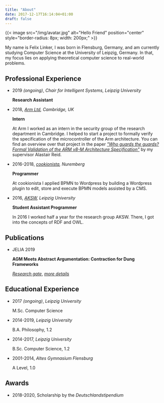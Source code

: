 ```yaml
---
title: "About"
date: 2017-12-17T16:14:04+01:00
draft: false
---
```


{{< image src="/img/avatar.jpg" alt="Hello Friend" position="center" style="border-radius: 8px; width: 200px;" >}}

My name is Felix Linker, I was born in Flensburg, Germany, and am currently studying Computer Science at the University of Leipzig, Germany.
In that, my focus lies on applying theoretical computer science to real-world problems.

## Professional Experience

* 2019 *(ongoing)*, *Chair for Intelligent Systems, Leipzig University*

    **Research Assistant**

* 2018, *[Arm Ltd](https://www.arm.com/), Cambridge, UK*

    **Intern**

    At Arm I worked as an intern in the security group of the research
    department in Cambridge.
    I helped to start a project to formally verify the specification of the
    microcontroller of the Arm architecture.
    You can find an overview over that project in the paper
    [_"Who guards the guards? Formal Validation of the ARM v8-M Architecture Specification"_](https://alastairreid.github.io/papers/OOPSLA_17/)
    by my supervisor Alastair Reid.

* 2016-2018, *[cookionista](https://cookionista.com/), Nuremberg*

    **Programmer**

    At cookionista I applied BPMN to Wordpress by building a Wordpress plugin to
    edit, store and execute BPMN models assisted by a CMS.

* 2016, *[AKSW](http://aksw.org), Leipzig University*

    **Student Assistant Programmer**

    In 2016 I worked half a year for the research group AKSW.
    There, I got into the concepts of RDF and OWL.

## Publications

* JELIA 2019

    **AGM Meets Abstract Argumentation: Contraction for Dung Frameworks**

    [*Research gate*](https://www.researchgate.net/publication/332211310_AGM_Meets_Abstract_Argumentation_Contraction_for_Dung_Frameworks), [*more details*](/works/jelia)

## Educational Experience

* 2017 *(ongoing)*, *Leipzig University*

    M.Sc. Computer Science

* 2014-2019, *Leipzig University*

    B.A. Philosophy, 1.2

* 2014-2017, *Leipzig University*

    B.Sc. Computer Science, 1.2

* 2001-2014, *Altes Gymnasium Flensburg*

    A Level, 1.0

## Awards

* 2018-2020, Scholarship by the *Deutschlandstipendium*
